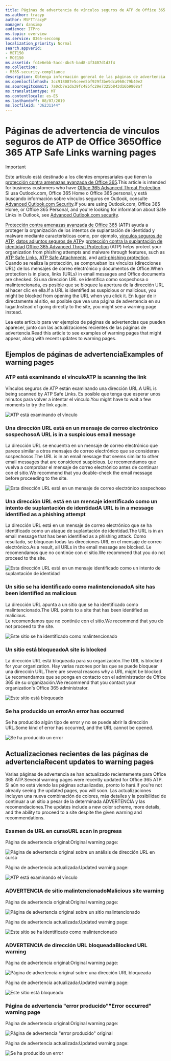 ```yaml
---
title: Páginas de advertencia de vínculos seguros de ATP de Office 365
ms.author: tracyp
author: MSFTTracyP
manager: dansimp
audience: ITPro
ms.topic: overview
ms.service: O365-seccomp
localization_priority: Normal
search.appverid:
- MET150
- MOE150
ms.assetid: fc4e6ebb-5acc-4bc5-bad8-4f3407d1d3f4
ms.collection:
- M365-security-compliance
description: Obtenga información general de las páginas de advertencia que puede ver cuando la protección contra amenazas avanzada de Office 365 está en funcionamiento.
ms.openlocfilehash: 3cc918087e5ceee5bf929f3be9dca960c79b40e2
ms.sourcegitcommit: 7a0cb7e1da39fc485fc29e7325b843d16b9808af
ms.translationtype: MT
ms.contentlocale: es-ES
ms.lasthandoff: 08/07/2019
ms.locfileid: "36231144"
---
```

# <a name="office-365-atp-safe-links-warning-pages"></a><span data-ttu-id="eb01c-103">Páginas de advertencia de vínculos seguros de ATP de Office 365</span><span class="sxs-lookup"><span data-stu-id="eb01c-103">Office 365 ATP Safe Links warning pages</span></span>

> [!IMPORTANT]
> <span data-ttu-id="eb01c-104">Este artículo está destinado a los clientes empresariales que tienen la [protección contra amenazas avanzada de Office 365](office-365-atp.md).</span><span class="sxs-lookup"><span data-stu-id="eb01c-104">This article is intended for business customers who have [Office 365 Advanced Threat Protection](office-365-atp.md).</span></span> <span data-ttu-id="eb01c-105">Si usa Outlook.com, Office 365 Home o Office 365 personal, y está buscando información sobre vínculos seguros en Outlook, consulte [Advanced Outlook.com Security](https://support.office.com/article/advanced-outlook-com-security-for-office-365-subscribers-882d2243-eab9-4545-a58a-b36fee4a46e2).</span><span class="sxs-lookup"><span data-stu-id="eb01c-105">If you are using Outlook.com, Office 365 Home, or Office 365 Personal, and you're looking for information about Safe Links in Outlook, see [Advanced Outlook.com security](https://support.office.com/article/advanced-outlook-com-security-for-office-365-subscribers-882d2243-eab9-4545-a58a-b36fee4a46e2).</span></span>

<span data-ttu-id="eb01c-106">[Protección contra amenazas avanzada de Office 365](office-365-atp.md) (ATP) ayuda a proteger la organización de los intentos de suplantación de identidad y malware mediante características como, por ejemplo, [vínculos seguros de ATP](atp-safe-links.md), [datos adjuntos seguros de ATP](atp-safe-attachments.md)y [protección contra la suplantación de identidad](anti-phishing-protection.md).</span><span class="sxs-lookup"><span data-stu-id="eb01c-106">[Office 365 Advanced Threat Protection](office-365-atp.md) (ATP) helps protect your organization from phishing attempts and malware through features, such as [ATP Safe Links](atp-safe-links.md), [ATP Safe Attachments](atp-safe-attachments.md), and [anti-phishing protection](anti-phishing-protection.md).</span></span> <span data-ttu-id="eb01c-107">Cuando se realiza la protección, se comprueban los vínculos (direcciones URL) de los mensajes de correo electrónico y documentos de Office.</span><span class="sxs-lookup"><span data-stu-id="eb01c-107">When protection is in place, links (URLs) in email messages and Office documents are checked.</span></span> <span data-ttu-id="eb01c-108">Si una dirección URL se identifica como sospechosa o malintencionada, es posible que se bloquee la apertura de la dirección URL al hacer clic en ella.</span><span class="sxs-lookup"><span data-stu-id="eb01c-108">If a URL is identified as suspicious or malicious, you might be blocked from opening the URL when you click it.</span></span> <span data-ttu-id="eb01c-109">En lugar de ir directamente al sitio, es posible que vea una página de advertencia en su lugar.</span><span class="sxs-lookup"><span data-stu-id="eb01c-109">Instead of going directly to the site, you might see a warning page instead.</span></span> 
  
<span data-ttu-id="eb01c-110">Lea este artículo para ver ejemplos de páginas de advertencias que pueden aparecer, junto con las actualizaciones recientes de las páginas de advertencia.</span><span class="sxs-lookup"><span data-stu-id="eb01c-110">Read this article to see examples of warning pages that might appear, along with recent updates to warning pages.</span></span>
  
## <a name="examples-of-warning-pages"></a><span data-ttu-id="eb01c-111">Ejemplos de páginas de advertencia</span><span class="sxs-lookup"><span data-stu-id="eb01c-111">Examples of warning pages</span></span>

### <a name="atp-is-scanning-the-link"></a><span data-ttu-id="eb01c-112">ATP está examinando el vínculo</span><span class="sxs-lookup"><span data-stu-id="eb01c-112">ATP is scanning the link</span></span>

<span data-ttu-id="eb01c-113">Vínculos seguros de ATP están examinando una dirección URL.</span><span class="sxs-lookup"><span data-stu-id="eb01c-113">A URL is being scanned by ATP Safe Links.</span></span> <span data-ttu-id="eb01c-114">Es posible que tenga que esperar unos minutos para volver a intentar el vínculo.</span><span class="sxs-lookup"><span data-stu-id="eb01c-114">You might have to wait a few moments to try the link again.</span></span>

![ATP está examinando el vínculo](media/ee8dd5ed-6b91-4248-b054-12b719e8d0ed.png)

### <a name="a-url-is-in-a-suspicious-email-message"></a><span data-ttu-id="eb01c-116">Una dirección URL está en un mensaje de correo electrónico sospechoso</span><span class="sxs-lookup"><span data-stu-id="eb01c-116">A URL is in a suspicious email message</span></span>

<span data-ttu-id="eb01c-117">La dirección URL se encuentra en un mensaje de correo electrónico que parece similar a otros mensajes de correo electrónico que se consideran sospechosos.</span><span class="sxs-lookup"><span data-stu-id="eb01c-117">The URL is in an email message that seems similar to other email messages that are considered suspicious.</span></span> <span data-ttu-id="eb01c-118">Le recomendamos que vuelva a comprobar el mensaje de correo electrónico antes de continuar con el sitio.</span><span class="sxs-lookup"><span data-stu-id="eb01c-118">We recommend that you double-check the email message before proceeding to the site.</span></span>

![Esta dirección URL está en un mensaje de correo electrónico sospechoso](media/33f57923-23e3-4b0f-838b-6ad589ba897b.png)

### <a name="a-url-is-in-a-message-identified-as-a-phishing-attempt"></a><span data-ttu-id="eb01c-120">Una dirección URL está en un mensaje identificado como un intento de suplantación de identidad</span><span class="sxs-lookup"><span data-stu-id="eb01c-120">A URL is in a message identified as a phishing attempt</span></span>

<span data-ttu-id="eb01c-121">La dirección URL está en un mensaje de correo electrónico que se ha identificado como un ataque de suplantación de identidad.</span><span class="sxs-lookup"><span data-stu-id="eb01c-121">The URL is in an email message that has been identified as a phishing attack.</span></span> <span data-ttu-id="eb01c-122">Como resultado, se bloquean todas las direcciones URL en el mensaje de correo electrónico.</span><span class="sxs-lookup"><span data-stu-id="eb01c-122">As a result, all URLs in the email message are blocked.</span></span> <span data-ttu-id="eb01c-123">Le recomendamos que no continúe con el sitio.</span><span class="sxs-lookup"><span data-stu-id="eb01c-123">We recommend that you do not proceed to the site.</span></span>

![Esta dirección URL está en un mensaje identificado como un intento de suplantación de identidad](media/6e544a28-0604-4821-aba6-d5a57bb917e5.png)

### <a name="a-site-has-been-identified-as-malicious"></a><span data-ttu-id="eb01c-125">Un sitio se ha identificado como malintencionado</span><span class="sxs-lookup"><span data-stu-id="eb01c-125">A site has been identified as malicious</span></span>

<span data-ttu-id="eb01c-126">La dirección URL apunta a un sitio que se ha identificado como malintencionado.</span><span class="sxs-lookup"><span data-stu-id="eb01c-126">The URL points to a site that has been identified as malicious.</span></span>  <br/> <span data-ttu-id="eb01c-127">Le recomendamos que no continúe con el sitio.</span><span class="sxs-lookup"><span data-stu-id="eb01c-127">We recommend that you do not proceed to the site.</span></span>

![Este sitio se ha identificado como malintencionado](media/058883c8-23f0-4672-9c1c-66b084796177.png)

### <a name="a-site-is-blocked"></a><span data-ttu-id="eb01c-129">Un sitio está bloqueado</span><span class="sxs-lookup"><span data-stu-id="eb01c-129">A site is blocked</span></span>

<span data-ttu-id="eb01c-130">La dirección URL está bloqueada para su organización.</span><span class="sxs-lookup"><span data-stu-id="eb01c-130">The URL is blocked for your organization.</span></span> <span data-ttu-id="eb01c-131">Hay varias razones por las que se puede bloquear una dirección URL.</span><span class="sxs-lookup"><span data-stu-id="eb01c-131">There are several reasons why a URL might be blocked.</span></span> <span data-ttu-id="eb01c-132">Le recomendamos que se ponga en contacto con el administrador de Office 365 de su organización.</span><span class="sxs-lookup"><span data-stu-id="eb01c-132">We recommend that you contact your organization's Office 365 administrator.</span></span>

![Este sitio está bloqueado](media/6b4bda2d-a1e6-419e-8b10-588e83c3af3f.png)

### <a name="an-error-has-occurred"></a><span data-ttu-id="eb01c-134">Se ha producido un error</span><span class="sxs-lookup"><span data-stu-id="eb01c-134">An error has occurred</span></span>

<span data-ttu-id="eb01c-135">Se ha producido algún tipo de error y no se puede abrir la dirección URL.</span><span class="sxs-lookup"><span data-stu-id="eb01c-135">Some kind of error has occurred, and the URL cannot be opened.</span></span>

![Se ha producido un error](media/2f7465a4-1cf4-4c1c-b7d4-3c07e4b795b4.png)

## <a name="recent-updates-to-warning-pages"></a><span data-ttu-id="eb01c-137">Actualizaciones recientes de las páginas de advertencia</span><span class="sxs-lookup"><span data-stu-id="eb01c-137">Recent updates to warning pages</span></span>

<span data-ttu-id="eb01c-138">Varias páginas de advertencia se han actualizado recientemente para Office 365 ATP.</span><span class="sxs-lookup"><span data-stu-id="eb01c-138">Several warning pages were recently updated for Office 365 ATP.</span></span> <span data-ttu-id="eb01c-139">Si aún no está viendo las páginas actualizadas, pronto lo hará.</span><span class="sxs-lookup"><span data-stu-id="eb01c-139">If you're not already seeing the updated pages, you will soon.</span></span> <span data-ttu-id="eb01c-140">Las actualizaciones incluyen una nueva combinación de colores, más detalles y la posibilidad de continuar a un sitio a pesar de la determinada ADVERTENCIA y las recomendaciones.</span><span class="sxs-lookup"><span data-stu-id="eb01c-140">The updates include a new color scheme, more details, and the ability to proceed to a site despite the given warning and recommendations.</span></span>

### <a name="url-scan-in-progress"></a><span data-ttu-id="eb01c-141">Examen de URL en curso</span><span class="sxs-lookup"><span data-stu-id="eb01c-141">URL scan in progress</span></span>

<span data-ttu-id="eb01c-142">Página de advertencia original:</span><span class="sxs-lookup"><span data-stu-id="eb01c-142">Original warning page:</span></span>

![Página de advertencia original sobre un análisis de dirección URL en curso](media/04368763-763f-43d6-94a4-a48291d36893.png)

<span data-ttu-id="eb01c-144">Página de advertencia actualizada:</span><span class="sxs-lookup"><span data-stu-id="eb01c-144">Updated warning page:</span></span>

![ATP está examinando el vínculo](media/ee8dd5ed-6b91-4248-b054-12b719e8d0ed.png)

### <a name="malicious-site-warning"></a><span data-ttu-id="eb01c-146">ADVERTENCIA de sitio malintencionado</span><span class="sxs-lookup"><span data-stu-id="eb01c-146">Malicious site warning</span></span>

<span data-ttu-id="eb01c-147">Página de advertencia original:</span><span class="sxs-lookup"><span data-stu-id="eb01c-147">Original warning page:</span></span>

![Página de advertencia original sobre un sitio malintencionado](media/b9efda09-6dd8-46ef-82cb-56e4d538b8f5.png)

<span data-ttu-id="eb01c-149">Página de advertencia actualizada:</span><span class="sxs-lookup"><span data-stu-id="eb01c-149">Updated warning page:</span></span>

![Este sitio se ha identificado como malintencionado](media/058883c8-23f0-4672-9c1c-66b084796177.png)

### <a name="blocked-url-warning"></a><span data-ttu-id="eb01c-151">ADVERTENCIA de dirección URL bloqueada</span><span class="sxs-lookup"><span data-stu-id="eb01c-151">Blocked URL warning</span></span>

<span data-ttu-id="eb01c-152">Página de advertencia original:</span><span class="sxs-lookup"><span data-stu-id="eb01c-152">Original warning page:</span></span>

![Página de advertencia original sobre una dirección URL bloqueada](media/3d6ba028-30bf-45fc-958e-d3aad3defc83.png)

<span data-ttu-id="eb01c-154">Página de advertencia actualizada:</span><span class="sxs-lookup"><span data-stu-id="eb01c-154">Updated warning page:</span></span>

![Este sitio está bloqueado](media/6b4bda2d-a1e6-419e-8b10-588e83c3af3f.png)

### <a name="error-occurred-warning-page"></a><span data-ttu-id="eb01c-156">Página de advertencia "error producido"</span><span class="sxs-lookup"><span data-stu-id="eb01c-156">"Error occurred" warning page</span></span>

<span data-ttu-id="eb01c-157">Página de advertencia original:</span><span class="sxs-lookup"><span data-stu-id="eb01c-157">Original warning page:</span></span>

![Página de advertencia "error producido" original](media/9aaa4383-2f23-48be-bdaa-8efbcb2acc70.png)

<span data-ttu-id="eb01c-159">Página de advertencia actualizada:</span><span class="sxs-lookup"><span data-stu-id="eb01c-159">Updated warning page:</span></span>

![Se ha producido un error](media/2f7465a4-1cf4-4c1c-b7d4-3c07e4b795b4.png)
   
